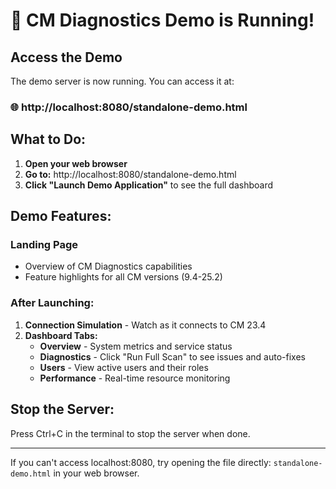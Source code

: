 # 🚀 CM Diagnostics Demo is Running!

## Access the Demo

The demo server is now running. You can access it at:

### 🌐 **http://localhost:8080/standalone-demo.html**

## What to Do:

1. **Open your web browser**
2. **Go to:** http://localhost:8080/standalone-demo.html
3. **Click "Launch Demo Application"** to see the full dashboard

## Demo Features:

### Landing Page
- Overview of CM Diagnostics capabilities
- Feature highlights for all CM versions (9.4-25.2)

### After Launching:
1. **Connection Simulation** - Watch as it connects to CM 23.4
2. **Dashboard Tabs:**
   - **Overview** - System metrics and service status
   - **Diagnostics** - Click "Run Full Scan" to see issues and auto-fixes
   - **Users** - View active users and their roles
   - **Performance** - Real-time resource monitoring

## Stop the Server:
Press Ctrl+C in the terminal to stop the server when done.

---

If you can't access localhost:8080, try opening the file directly:
`standalone-demo.html` in your web browser.